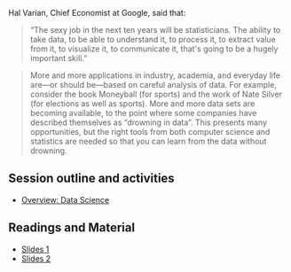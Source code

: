 Hal Varian, Chief Economist at Google, said that:
> “The sexy job in the next ten years will be statisticians. The ability to take data, to be able to understand it, to process it, to extract value from it, to visualize it, to communicate it, that's going to be a hugely important skill.”

> More and more applications in industry, academia, and everyday life are—or should be—based on careful analysis of data. For example, consider the book Moneyball (for sports) and the work of Nate Silver (for elections as well as sports). More and more data sets are becoming available, to the point where some companies have described themselves as “drowning in data”. This presents many opportunities, but the right tools from both computer science and statistics are needed so that you can learn from the data without drowning.

## Session outline and activities
* [Overview: Data Science](https://github.com/Abdel-Razzak/DataScience/blob/master/Day%201/ds.ipynb)

## Readings and Material
* [Slides 1](https://github.com/Abdel-Razzak/DataScience/blob/master/Day%201/PDF%20Notes/Lecture0_Introduction.pdf)
* [Slides 2]()
